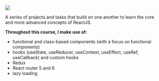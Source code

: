 <img src="https://img.shields.io/badge/React-20232A?style=for-the-badge&logo=react&logoColor=61DAFB" />

A series of projects and tasks that build on one another to learn the core and more advanced concepts of ReactJS.

<b>Throughout this course, I make use of:</b>

- functional and class-based components (with a focus on functional components)
- hooks (useState, useReducer, useContext, useEffect, useRef, useCallback) and custom hooks
- Redux
- React router 5 and 6
- lazy loading
